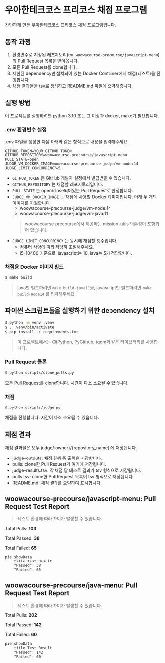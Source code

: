 # 우아한테크코스 프리코스 채점 프로그램

간단하게 만든 우아한테크코스 프리코스 채점 프로그램입니다.

## 동작 과정
1. 환경변수로 지정된 레포지토리(ex. `woowacourse-precourse/javascript-menu`)의 Pull Request 목록을 받아옵니다.
2. 모든 Pull Request를 clone합니다.
3. 제한된 dependency만 설치되어 있는 Docker Container에서 채점(테스트)을 진행합니다.
4. 채점 결과들을 tsv로 정리하고 README.md 파일에 요약해줍니다.

## 실행 방법

이 프로젝트를 실행하려면 python 3.10 또는 그 이상과 docker, make가 필요합니다.

### .env 환경변수 설정

.env 파일을 생성한 다음 아래와 같은 형식으로 내용을 입력해주세요.
```
GITHUB_TOKEN=YOUR_GITHUB_TOKEN
GITHUB_REPOSITORY=woowacourse-precourse/javascript-menu
PULL_STATE=open
JUDGE_VM_DOCKER_IMAGE=woowacourse-precourse-judge/vm-node:14
JUDGE_LIMIT_CONCURRENCY=5
```

* `GITHUB_TOKEN` 은 GitHub 개발자 설정에서 발급받을 수 있습니다.
* `GITHUB_REPOSITORY` 는 채점할 레포지토리입니다.
* `PULL_STATE` 는 open/close되어있는 Pull Request로 한정합니다.
* `JUDGE_VM_DOCKER_IMAGE` 는 채점에 사용할 Docker 이미지입니다. 아래 두 개의 이미지를 지원합니다.
  * woowacourse-precourse-judge/vm-node:14
  * woowacourse-precourse-judge/vm-java:11
  > woowacourse-precourse에서 제공하는 mission-utils 의존성이 포함되어 있습니다.
* `JUDGE_LIMIT_CONCURRENCY` 는 동시에 채점할 갯수입니다.
  * 컴퓨터 사양에 따라 적당히 조절해주세요.
  * i5-10400 기준으로, javascript는 10, java는 5가 적당합니다.

### 채점용 Docker 이미지 빌드

```sh
$ make build
```
> java만 빌드하려면 `make build-java11`을, javascript만 빌드하려면 `make build-node14` 를 입력해주세요.

## 파이썬 스크립트들을 실행하기 위한 dependency 설치

```sh
$ python -m venv .venv
$ . .venv/bin/activate
$ pip install -r requirements.txt
```
> 이 프로젝트에서는 GitPython, PyGithub, tqdm과 같은 라이브러리를 사용합니다.

### Pull Request 클론

```sh
$ python scripts/clone_pulls.py
```
모든 Pull Request를 clone합니다. 시간이 다소 소요될 수 있습니다.

### 채점

```sh
$ python scripts/judge.py
```
채점을 진행합니다. 시간이 다소 소요될 수 있습니다.

## 채점 결과

채점 결과물은 모두 judge/{owner}/{repository_name} 에 저장됩니다.

* judge-outputs: 채점 진행 중 출력을 저장합니다.
* pulls: clone한 Pull Request가 여기에 저장됩니다.
* judge-results.tsv: 각 채점 당 테스트 결과가 tsv 형식으로 저장됩니다.
* pulls.tsv: clone한 Pull Request 목록이 tsv 형식으로 저장됩니다.
* README.md: 채점 결과를 요약하여 표시합니다.

## woowacourse-precourse/javascript-menu: Pull Request Test Report

> 테스트 환경에 따라 차이가 발생할 수 있습니다.

Total Pulls: **103**

Total Passed: **38**

Total Failed: **65**

```mermaid
pie showData
    title Test Result
    "Passed": 38
    "Failed": 65
```

## woowacourse-precourse/java-menu: Pull Request Test Report

> 테스트 환경에 따라 차이가 발생할 수 있습니다.

Total Pulls: **202**

Total Passed: **142**

Total Failed: **60**

```mermaid
pie showData
    title Test Result
    "Passed": 142
    "Failed": 60
```
